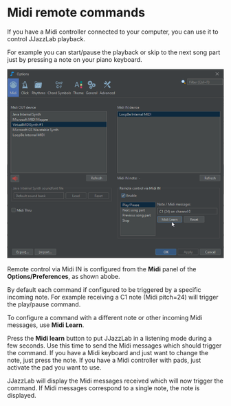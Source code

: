 # Midi remote commands

If you have a Midi controller connected to your computer, you can use it to control JJazzLab playback.

For example you can start/pause the playback or skip to the next song part just by pressing a note on your piano keyboard.

![](../.gitbook/assets/OptionsMidiIn.png)

Remote control via Midi IN is configured from the **Midi** panel of the **Options/Preferences**, as shown abobe.

By default each command if configured to be triggered by a specific incoming note. For example receiving a C1 note (Midi pitch=24) will trigger the play/pause command.&#x20;

To configure a command with a different note or other incoming Midi messages, use **Midi Learn**.

Press the **Midi learn** button to put JJazzLab in a listening mode during a few seconds. Use this time to send the Midi messages which should trigger the command. If you have a Midi keyboard and just want to change the note, just press the note. If you have a Midi controller with pads, just activate the pad you want to use.

JJazzLab will display the Midi messages received which will now trigger the command. If Midi messages correspond to a single note, the note is displayed.
